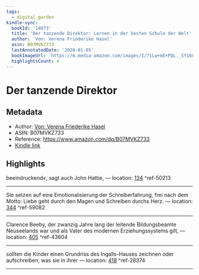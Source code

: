 ```yaml
---
tags:
  - digital_garden
kindle-sync:
  bookId: '14073'
  title: 'Der tanzende Direktor: Lernen in der besten Schule der Welt'
  author: 'Von: Verena Friederike Hasel'
  asin: B07MVKZ733
  lastAnnotatedDate: '2020-01-05'
  bookImageUrl: 'https://m.media-amazon.com/images/I/71Lw+mE+PQL._SY160.jpg'
  highlightsCount: 4
---
```

# Der tanzende Direktor
## Metadata
* Author: [Von: Verena Friederike Hasel](https://www.amazon.com/-/de/Verena-Friederike-Hasel/e/B013VM6NUO/ref=dp_byline_cont_ebooks_1)
* ASIN: B07MVKZ733
* Reference: https://www.amazon.com/dp/B07MVKZ733
* [Kindle link](kindle://book?action=open&asin=B07MVKZ733)

## Highlights
beeindruckend«, sagt auch John Hattie, — location: [134](kindle://book?action=open&asin=B07MVKZ733&location=134) ^ref-50213

---
Sie setzen auf eine Emotionalisierung der Schreiberfahrung, frei nach dem Motto: Liebe geht durch den Magen und Schreiben durchs Herz. — location: [344](kindle://book?action=open&asin=B07MVKZ733&location=344) ^ref-59082

---
Clarence Beeby, der zwanzig Jahre lang der leitende Bildungsbeamte Neuseelands war und als Vater des modernen Erziehungssystems gilt, — location: [405](kindle://book?action=open&asin=B07MVKZ733&location=405) ^ref-43604

---
sollten die Kinder einen Grundriss des Ingalls-Hauses zeichnen oder aufschreiben, was sie in ihrer — location: [418](kindle://book?action=open&asin=B07MVKZ733&location=418) ^ref-28374

---
